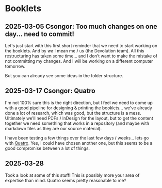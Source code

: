 # Booklets

## 2025-03-05 Csongor: Too much changes on one day... need to commit!

Let's just start with this first short reminder that we need to start working on the booklets. And by *we* I mean me / us (the Devolution team). All this restructuring has taken some time... and I don't want to make the mistake of not committing my changes. And I will be working on a different computer tomorrow. 

But you can already see some ideas in the folder structure.

## 2025-03-17 Csongor: Quatro

I'm not 100% sure this is the right direction, but I feel we need to come up with a good pipeline for designing & printing the booklets... we've already done a lot of research, which was good, but the structure is a mess. Ultimately we'll need PDFs / InDesign for the layout, but to get the content together we need something that works in a repository (and maybe with markdown files as they are our source material).

I have been testing a few things over the last few days / weeks... lets go with [Quatro](https://quarto.org/). Yes, I could have chosen another one, but this seems to be a good compromise between a lot of things. 

## 2025-03-28

Took a look at some of this stuff! This is possibly more your area of expertise than mind. Quatro seems pretty reasonable to me?